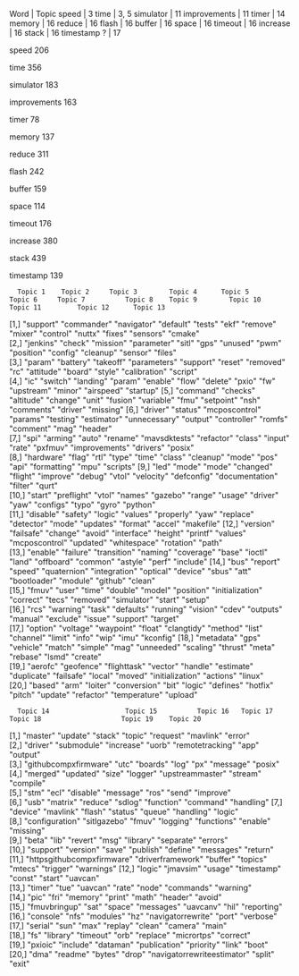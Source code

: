 Word 	 		| 	Topic
speed			|	3
time			|	3, 5
simulator		| 	11
improvements	|	11
timer			|	14
memory			|	16
reduce			|	16
flash			|	16
buffer			|	16
space			|	16
timeout			|	16
increase		|	16
stack			|	16
timestamp	?	|	17

speed 206

time 356

simulator 183

improvements 163

timer 78

memory 137

reduce 311

flash 242

buffer 159

space 114

timeout 176

increase 380

stack 439

timestamp 139


      Topic 1    Topic 2     Topic 3        Topic 4      Topic 5       Topic 6     Topic 7          Topic 8    Topic 9        Topic 10     Topic 11         Topic 12      Topic 13  
 [1,] "support"  "commander" "navigator"    "default"    "tests"       "ekf"       "remove"         "mixer"    "control"      "nuttx"      "fixes"          "sensors"     "cmake"   
 [2,] "jenkins"  "check"     "mission"      "parameter"  "sitl"        "gps"       "unused"         "pwm"      "position"     "config"     "cleanup"        "sensor"      "files"   
 [3,] "param"    "battery"   "takeoff"      "parameters" "support"     "reset"     "removed"        "rc"       "attitude"     "board"      "style"          "calibration" "script"  
 [4,] "ic"       "switch"    "landing"      "param"      "enable"      "flow"      "delete"         "pxio"     "fw"           "upstream"   "minor"          "airspeed"    "startup" 
 [5,] "command"  "checks"    "altitude"     "change"     "unit"        "fusion"    "variable"       "fmu"      "setpoint"     "nsh"        "comments"       "driver"      "missing" 
 [6,] "driver"   "status"    "mcposcontrol" "params"     "testing"     "estimator" "unnecessary"    "output"   "controller"   "romfs"      "comment"        "mag"         "header"  
 [7,] "spi"      "arming"    "auto"         "rename"     "mavsdktests" "refactor"  "class"          "input"    "rate"         "pxfmuv"     "improvements"   "drivers"     "posix"   
 [8,] "hardware" "flag"      "rtl"          "type"       "time"        "class"     "cleanup"        "mode"     "pos"          "api"        "formatting"     "mpu"         "scripts" 
 [9,] "led"      "mode"      "mode"         "changed"    "flight"      "improve"   "debug"          "vtol"     "velocity"     "defconfig"  "documentation"  "filter"      "qurt"    
[10,] "start"    "preflight" "vtol"         "names"      "gazebo"      "range"     "usage"          "driver"   "yaw"          "configs"    "typo"           "gyro"        "python"  
[11,] "disable"  "safety"    "logic"        "values"     "properly"    "yaw"       "replace"        "detector" "mode"         "updates"    "format"         "accel"       "makefile"
[12,] "version"  "failsafe"  "change"       "avoid"      "interface"   "height"    "printf"         "values"   "mcposcontrol" "updated"    "whitespace"     "rotation"    "path"    
[13,] "enable"   "failure"   "transition"   "naming"     "coverage"    "base"      "ioctl"          "land"     "offboard"     "common"     "astyle"         "perf"        "include" 
[14,] "bus"      "report"    "speed"        "quaternion" "integration" "optical"   "device"         "sbus"     "att"          "bootloader" "module"         "github"      "clean"   
[15,] "fmuv"     "user"      "time"         "double"     "model"       "position"  "initialization" "correct"  "tecs"         "removed"    "simulator"      "start"       "setup"   
[16,] "rcs"      "warning"   "task"         "defaults"   "running"     "vision"    "cdev"           "outputs"  "manual"       "exclude"    "issue"          "support"     "target"  
[17,] "option"   "voltage"   "waypoint"     "float"      "clangtidy"   "method"    "list"           "channel"  "limit"        "info"       "wip"            "imu"         "kconfig" 
[18,] "metadata" "gps"       "vehicle"      "match"      "simple"      "mag"       "unneeded"       "scaling"  "thrust"       "meta"       "rebase"         "lsmd"        "create"  
[19,] "aerofc"   "geofence"  "flighttask"   "vector"     "handle"      "estimate"  "duplicate"      "failsafe" "local"        "moved"      "initialization" "actions"     "linux"   
[20,] "based"    "arm"       "loiter"       "conversion" "bit"         "logic"     "defines"        "hotfix"   "pitch"        "update"     "refactor"       "temperature" "upload"  

      Topic 14                   Topic 15          Topic 16   Topic 17      Topic 18                    Topic 19    Topic 20   
 [1,] "master"                   "update"          "stack"    "topic"       "request"                   "mavlink"   "error"    
 [2,] "driver"                   "submodule"       "increase" "uorb"        "remotetracking"            "app"       "output"   
 [3,] "githubcompxfirmware"      "utc"             "boards"   "log"         "px"                        "message"   "posix"    
 [4,] "merged"                   "updated"         "size"     "logger"      "upstreammaster"            "stream"    "compile"  
 [5,] "stm"                      "ecl"             "disable"  "message"     "ros"                       "send"      "improve"  
 [6,] "usb"                      "matrix"          "reduce"   "sdlog"       "function"                  "command"   "handling" 
 [7,] "device"                   "mavlink"         "flash"    "status"      "queue"                     "handling"  "logic"    
 [8,] "configuration"            "sitlgazebo"      "fmuv"     "logging"     "functions"                 "enable"    "missing"  
 [9,] "beta"                     "lib"             "revert"   "msg"         "library"                   "separate"  "errors"   
[10,] "support"                  "version"         "save"     "publish"     "define"                    "messages"  "return"   
[11,] "httpsgithubcompxfirmware" "driverframework" "buffer"   "topics"      "mtecs"                     "trigger"   "warnings" 
[12,] "logic"                    "jmavsim"         "usage"    "timestamp"   "const"                     "start"     "uavcan"   
[13,] "timer"                    "tue"             "uavcan"   "rate"        "node"                      "commands"  "warning"  
[14,] "pic"                      "fri"             "memory"   "print"       "math"                      "header"    "avoid"    
[15,] "fmuvbringup"              "sat"             "space"    "messages"    "uavcanv"                   "hil"       "reporting"
[16,] "console"                  "nfs"             "modules"  "hz"          "navigatorrewrite"          "port"      "verbose"  
[17,] "serial"                   "sun"             "max"      "replay"      "clean"                     "camera"    "main"     
[18,] "fs"                       "library"         "timeout"  "orb"         "replace"                   "micrortps" "correct"  
[19,] "pxioic"                   "include"         "dataman"  "publication" "priority"                  "link"      "boot"     
[20,] "dma"                      "readme"          "bytes"    "drop"        "navigatorrewriteestimator" "split"     "exit"     
> 